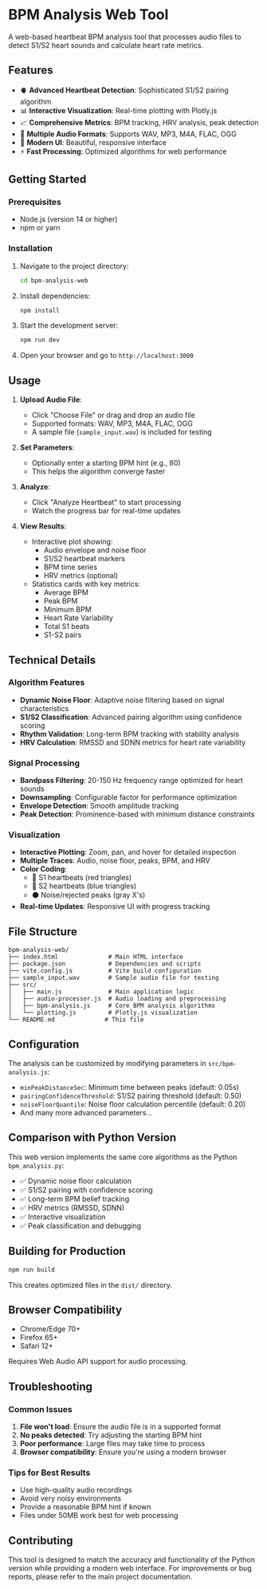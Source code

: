 # BPM Analysis Web Tool

A web-based heartbeat BPM analysis tool that processes audio files to detect S1/S2 heart sounds and calculate heart rate metrics.

## Features

- 🫀 **Advanced Heartbeat Detection**: Sophisticated S1/S2 pairing algorithm
- 📊 **Interactive Visualization**: Real-time plotting with Plotly.js
- 📈 **Comprehensive Metrics**: BPM tracking, HRV analysis, peak detection
- 🎵 **Multiple Audio Formats**: Supports WAV, MP3, M4A, FLAC, OGG
- 🎨 **Modern UI**: Beautiful, responsive interface
- ⚡ **Fast Processing**: Optimized algorithms for web performance

## Getting Started

### Prerequisites

- Node.js (version 14 or higher)
- npm or yarn

### Installation

1. Navigate to the project directory:
   ```bash
   cd bpm-analysis-web
   ```

2. Install dependencies:
   ```bash
   npm install
   ```

3. Start the development server:
   ```bash
   npm run dev
   ```

4. Open your browser and go to `http://localhost:3000`

## Usage

1. **Upload Audio File**: 
   - Click "Choose File" or drag and drop an audio file
   - Supported formats: WAV, MP3, M4A, FLAC, OGG
   - A sample file (`sample_input.wav`) is included for testing

2. **Set Parameters**:
   - Optionally enter a starting BPM hint (e.g., 80)
   - This helps the algorithm converge faster

3. **Analyze**:
   - Click "Analyze Heartbeat" to start processing
   - Watch the progress bar for real-time updates

4. **View Results**:
   - Interactive plot showing:
     - Audio envelope and noise floor
     - S1/S2 heartbeat markers
     - BPM time series
     - HRV metrics (optional)
   - Statistics cards with key metrics:
     - Average BPM
     - Peak BPM
     - Minimum BPM
     - Heart Rate Variability
     - Total S1 beats
     - S1-S2 pairs

## Technical Details

### Algorithm Features

- **Dynamic Noise Floor**: Adaptive noise filtering based on signal characteristics
- **S1/S2 Classification**: Advanced pairing algorithm using confidence scoring
- **Rhythm Validation**: Long-term BPM tracking with stability analysis
- **HRV Calculation**: RMSSD and SDNN metrics for heart rate variability

### Signal Processing

- **Bandpass Filtering**: 20-150 Hz frequency range optimized for heart sounds
- **Downsampling**: Configurable factor for performance optimization
- **Envelope Detection**: Smooth amplitude tracking
- **Peak Detection**: Prominence-based with minimum distance constraints

### Visualization

- **Interactive Plotting**: Zoom, pan, and hover for detailed inspection
- **Multiple Traces**: Audio, noise floor, peaks, BPM, and HRV
- **Color Coding**: 
  - 🔴 S1 heartbeats (red triangles)
  - 🔵 S2 heartbeats (blue triangles)
  - ⚫ Noise/rejected peaks (gray X's)
- **Real-time Updates**: Responsive UI with progress tracking

## File Structure

```
bpm-analysis-web/
├── index.html              # Main HTML interface
├── package.json            # Dependencies and scripts
├── vite.config.js          # Vite build configuration
├── sample_input.wav        # Sample audio file for testing
├── src/
│   ├── main.js             # Main application logic
│   ├── audio-processor.js  # Audio loading and preprocessing
│   ├── bpm-analysis.js     # Core BPM analysis algorithms
│   └── plotting.js         # Plotly.js visualization
└── README.md              # This file
```

## Configuration

The analysis can be customized by modifying parameters in `src/bpm-analysis.js`:

- `minPeakDistanceSec`: Minimum time between peaks (default: 0.05s)
- `pairingConfidenceThreshold`: S1/S2 pairing threshold (default: 0.50)
- `noiseFloorQuantile`: Noise floor calculation percentile (default: 0.20)
- And many more advanced parameters...

## Comparison with Python Version

This web version implements the same core algorithms as the Python `bpm_analysis.py`:

- ✅ Dynamic noise floor calculation
- ✅ S1/S2 pairing with confidence scoring
- ✅ Long-term BPM belief tracking
- ✅ HRV metrics (RMSSD, SDNN)
- ✅ Interactive visualization
- ✅ Peak classification and debugging

## Building for Production

```bash
npm run build
```

This creates optimized files in the `dist/` directory.

## Browser Compatibility

- Chrome/Edge 70+
- Firefox 65+
- Safari 12+

Requires Web Audio API support for audio processing.

## Troubleshooting

### Common Issues

1. **File won't load**: Ensure the audio file is in a supported format
2. **No peaks detected**: Try adjusting the starting BPM hint
3. **Poor performance**: Large files may take time to process
4. **Browser compatibility**: Ensure you're using a modern browser

### Tips for Best Results

- Use high-quality audio recordings
- Avoid very noisy environments
- Provide a reasonable BPM hint if known
- Files under 50MB work best for web processing

## Contributing

This tool is designed to match the accuracy and functionality of the Python version while providing a modern web interface. For improvements or bug reports, please refer to the main project documentation.